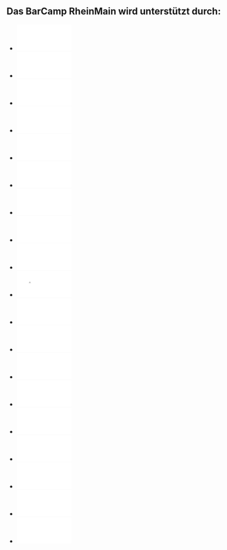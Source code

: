 ## Das BarCamp RheinMain wird unterstützt durch:

 * [![Chili &amp; Beans](./img/c-und-b.png)](http://chiliandbeans.de/)
 * [![CIRCLE8 Event GmbH – Professionelle Eventlösungen](./img/circle8.png)](http://www.circle8.de/)
 * [![&lt;code&gt;monauts](./img/codemonauts.png)](http://codemonauts.com/)
 * [![die firma – Innovative Kommunikation](./img/die-firma.png)](http://www.diefirma.de/)
 * [![DESIGNERDOCK - Personalberatung für Kommunikation und Marketing](./img/designerdock.png)](http://www.designerdock.de/ueber-uns/unsere-vorteile)
 * ![dpc – DESIGN. PRINT. CUT.](./img/dpc.png)
 * [![etecture – digital architects](./img/etecture.png)](http://www.etecture.de/)
 * [![giinco – Full-Service Interaktivagentur mit Sitz in Wiesbaden](./img/giinco.png)](http://www.giinco.de/)
 * [![launchwerk GmbH - Agentur für individuelle Webanwendungen](./img/launchwerk.png)](http://launchwerk.de/)
 * [![Mandelkern Management &amp; Kommunikation](./img/mandelkern.png)](http://www.mandelkern.de/)
 * [![mediaman //](./img/mediaman.png)](http://mediaman.com/)
 * [![NAMICS](./img/namics.png)](http://www.namics.com/)
 * [![netz98 – new media gmbh](./img/netz98.png)](http://www.netz98.de/)
 * [![Online Digital X – Cross Media Online Marketing](./img/online-digitalx.png)](http://www.online-digitalx.de/)
 * [![quäntchen + glück](./img/qundg.png)](https://www.qundg.de/)
 * [![Scholz & Volkmer](./img/s-v.png)](http://www.s-v.de/)
 * [![//SEIBERT/MEDIA GmbH](./img/seibertmedia.png)](http://www.seibert-media.net/)
 * [![Teamwork PM – Online Project Management Software, simple task manager](./img/teamworkpm.png)](http://www.teamworkpm.net/)
 * [![webgrrls.de e.V. – Business-Networking für Frauen in den Neuen Medien](./img/webgrrls.png)](http://www.webgrrls.de/)

